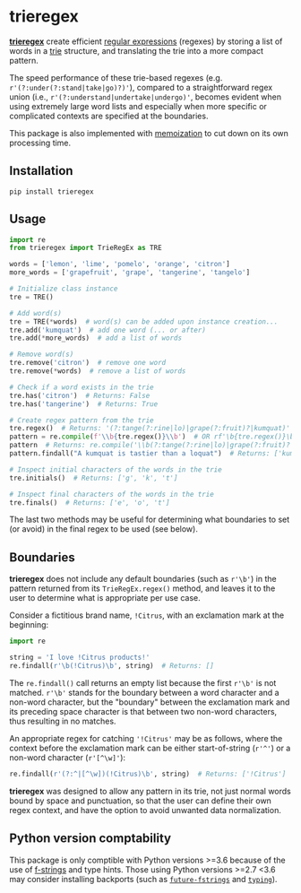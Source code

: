 # trieregex

[**trieregex**](https://github.com/ermanh/trieregex/) create efficient [regular expressions](https://en.wikipedia.org/wiki/Regular_expression) (regexes) by storing a list of words in a [trie](https://en.wikipedia.org/wiki/Trie) structure, and translating the trie into a more compact pattern.

The speed performance of these trie-based regexes (e.g. `r'(?:under(?:stand|take|go)?)'`), compared to a straightforward regex union (i.e., `r'(?:understand|undertake|undergo)'`, becomes evident when using extremely large word lists and especially when more specific or complicated contexts are specified at the boundaries. 

This package is also implemented with [memoization](https://en.wikipedia.org/wiki/Memoization) to cut down on its own processing time.

## Installation

```shell
pip install trieregex
```

## Usage

```py
import re
from trieregex import TrieRegEx as TRE

words = ['lemon', 'lime', 'pomelo', 'orange', 'citron']
more_words = ['grapefruit', 'grape', 'tangerine', 'tangelo']

# Initialize class instance
tre = TRE()

# Add word(s)
tre = TRE(*words)  # word(s) can be added upon instance creation...
tre.add('kumquat')  # add one word (... or after)
tre.add(*more_words)  # add a list of words 

# Remove word(s)
tre.remove('citron')  # remove one word
tre.remove(*words)  # remove a list of words

# Check if a word exists in the trie
tre.has('citron')  # Returns: False
tre.has('tangerine')  # Returns: True

# Create regex pattern from the trie
tre.regex()  # Returns: '(?:tange(?:rine|lo)|grape(?:fruit)?|kumquat)'
pattern = re.compile(f'\\b{tre.regex()}\\b')  # OR rf'\b{tre.regex()}\b'
pattern  # Returns: re.compile('\\b(?:tange(?:rine|lo)|grape(?:fruit)?|kumquat)\\b')
pattern.findall("A kumquat is tastier than a loquat")  # Returns: ['kumquat']

# Inspect initial characters of the words in the trie
tre.initials()  # Returns: ['g', 'k', 't']

# Inspect final characters of the words in the trie
tre.finals()  # Returns: ['e', 'o', 't']
```

The last two methods may be useful for determining what boundaries to set (or avoid) in the final regex to be used (see below).

## Boundaries

**trieregex** does not include any default boundaries (such as `r'\b'`) in the pattern returned from its `TrieRegEx.regex()` method, and leaves it to the user to determine what is appropriate per use case. 

Consider a fictitious brand name, `!Citrus`, with an exclamation mark at the beginning:

```py
import re

string = 'I love !Citrus products!'
re.findall(r'\b(!Citrus)\b', string)  # Returns: []
```

The `re.findall()` call returns an empty list because the first `r'\b'` is not matched. `r'\b'` stands for the boundary between a word character and a non-word character, but the "boundary" between the exclamation mark and its preceding space character is that between two non-word characters, thus resulting in no matches.

An appropriate regex for catching `'!Citrus'` may be as follows, where the context before the exclamation mark can be either start-of-string (`r'^'`) or a non-word character (`r'[^\w]'`): 

```py
re.findall(r'(?:^|[^\w])(!Citrus)\b', string)  # Returns: ['!Citrus']
```

**trieregex** was designed to allow any pattern in its trie, not just normal words bound by space and punctuation, so that the user can define their own regex context, and have the option to avoid unwanted data normalization.

## Python version comptability

This package is only comptible with Python versions >=3.6 because of the use of [f-strings](https://www.python.org/dev/peps/pep-0498/) and type hints. Those using Python versions >=2.7 <3.6 may consider installing backports (such as [`future-fstrings`](https://pypi.org/project/future-fstrings/) and [`typing`](https://pypi.org/project/typing/)).
